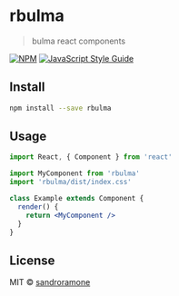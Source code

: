 # rbulma

> bulma react components

[![NPM](https://img.shields.io/npm/v/rbulma.svg)](https://www.npmjs.com/package/rbulma) [![JavaScript Style Guide](https://img.shields.io/badge/code_style-standard-brightgreen.svg)](https://standardjs.com)

## Install

```bash
npm install --save rbulma
```

## Usage

```jsx
import React, { Component } from 'react'

import MyComponent from 'rbulma'
import 'rbulma/dist/index.css'

class Example extends Component {
  render() {
    return <MyComponent />
  }
}
```

## License

MIT © [sandroramone](https://github.com/sandroramone)

